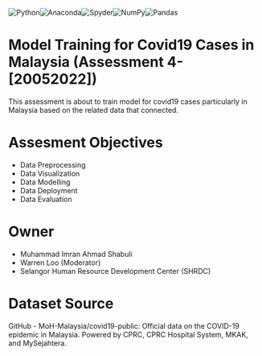 ![Python](https://img.shields.io/badge/python-3670A0?style=for-the-badge&logo=python&logoColor=ffdd54)![Anaconda](https://img.shields.io/badge/Anaconda-%2344A833.svg?style=for-the-badge&logo=anaconda&logoColor=white)![Spyder](https://img.shields.io/badge/Spyder-838485?style=for-the-badge&logo=spyder%20ide&logoColor=maroon)![NumPy](https://img.shields.io/badge/numpy-%23013243.svg?style=for-the-badge&logo=numpy&logoColor=white)![Pandas](https://img.shields.io/badge/pandas-%23150458.svg?style=for-the-badge&logo=pandas&logoColor=white)

# Model Training for Covid19 Cases in Malaysia (Assessment 4-[20052022])
This assessment is about to train model for covid19 cases particularly in Malaysia based on the related data that connected.

# Assesment Objectives

- Data Preprocessing
- Data Visualization
- Data Modelling
- Data Deployment
- Data Evaluation

# Owner

- Muhammad Imran Ahmad Shabuli
- Warren Loo (Moderator)
- Selangor Human Resource Development Center (SHRDC)

# Dataset Source
GitHub - MoH-Malaysia/covid19-public: 
Official data on the COVID-19 epidemic in Malaysia. Powered by CPRC, CPRC Hospital System, MKAK, and MySejahtera.

